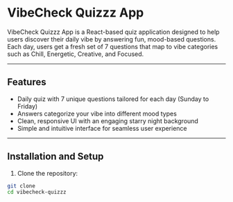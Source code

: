 # VibeCheck Quizzz App

VibeCheck Quizzz App is a React-based quiz application designed to help users discover their daily vibe by answering fun, mood-based questions. Each day, users get a fresh set of 7 questions that map to vibe categories such as Chill, Energetic, Creative, and Focused.

---

## Features

- Daily quiz with 7 unique questions tailored for each day (Sunday to Friday)
- Answers categorize your vibe into different mood types
- Clean, responsive UI with an engaging starry night background
- Simple and intuitive interface for seamless user experience

---

## Installation and Setup

1. Clone the repository:

```bash
git clone 
cd vibecheck-quizzz
